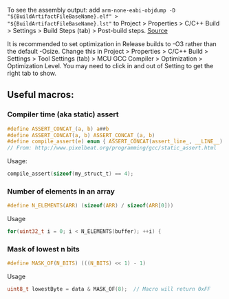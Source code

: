 To see the assembly output: add `arm-none-eabi-objdump -D "${BuildArtifactFileBaseName}.elf" > "${BuildArtifactFileBaseName}.lst"`
to Project > Properties > C/C++ Build > Settings > Build Steps (tab) > Post-build steps.
[Source](https://www.openstm32.org/forumthread2152)

It is recommended to set optimization in Release builds to -O3 rather than the default -Osize.
Change this in Project > Properties > C/C++ Build > Settings > Tool Settings (tab) > MCU GCC Compiler > Optimization > Optimization Level.
You may need to click in and out of Setting to get the right tab to show.

## Useful macros:

### Compiler time (aka static) assert
```C
#define ASSERT_CONCAT_(a, b) a##b
#define ASSERT_CONCAT(a, b) ASSERT_CONCAT_(a, b)
#define compile_assert(e) enum { ASSERT_CONCAT(assert_line_, __LINE__) = 1/(!!(e)) }
// From: http://www.pixelbeat.org/programming/gcc/static_assert.html
```
Usage:
```C
compile_assert(sizeof(my_struct_t) == 4);
```


### Number of elements in an array
```C
#define N_ELEMENTS(ARR) (sizeof(ARR) / sizeof(ARR[0]))
```
Usage
```C
for(uint32_t i = 0; i < N_ELEMENTS(buffer); ++i) {
```


### Mask of lowest n bits
```C
#define MASK_OF(N_BITS) (((N_BITS) << 1) - 1)
```
Usage
```C
uint8_t lowestByte = data & MASK_OF(8);  // Macro will return 0xFF
```
